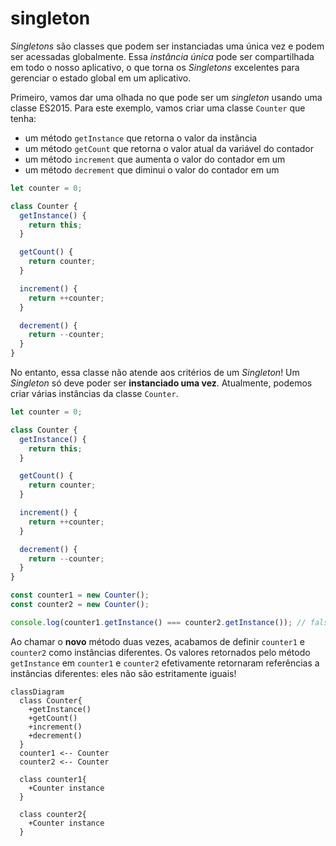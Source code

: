 # singleton

_Singletons_ são classes que podem ser instanciadas uma única vez e podem ser acessadas globalmente. Essa _instância única_ pode ser compartilhada em todo o nosso aplicativo, o que torna os _Singletons_ excelentes para gerenciar o estado global em um aplicativo.

Primeiro, vamos dar uma olhada no que pode ser um _singleton_ usando uma classe ES2015. Para este exemplo, vamos criar uma classe `Counter` que tenha:

- um método `getInstance` que retorna o valor da instância
- um método `getCount` que retorna o valor atual da variável do contador
- um método `increment` que aumenta o valor do contador em um
- um método `decrement` que diminui o valor do contador em um

```js
let counter = 0;

class Counter {
  getInstance() {
    return this;
  }

  getCount() {
    return counter;
  }

  increment() {
    return ++counter;
  }

  decrement() {
    return --counter;
  }
}
```

No entanto, essa classe não atende aos critérios de um _Singleton_! Um _Singleton_ só deve poder ser **instanciado uma vez**. Atualmente, podemos criar várias instâncias da classe `Counter`.

```js
let counter = 0;

class Counter {
  getInstance() {
    return this;
  }

  getCount() {
    return counter;
  }

  increment() {
    return ++counter;
  }

  decrement() {
    return --counter;
  }
}

const counter1 = new Counter();
const counter2 = new Counter();

console.log(counter1.getInstance() === counter2.getInstance()); // false
```

Ao chamar o **novo** método duas vezes, acabamos de definir `counter1` e `counter2` como instâncias diferentes. Os valores retornados pelo método `getInstance` em `counter1` e `counter2` efetivamente retornaram referências a instâncias diferentes: eles não são estritamente iguais!

```mermaid
classDiagram
  class Counter{
    +getInstance()
    +getCount()
    +increment()
    +decrement()
  }
  counter1 <-- Counter
  counter2 <-- Counter

  class counter1{
    +Counter instance
  }

  class counter2{
    +Counter instance
  }
```
